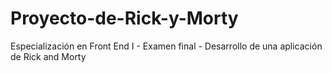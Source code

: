 # Proyecto-de-Rick-y-Morty
Especialización en Front End I - Examen final - Desarrollo de una aplicación de Rick and Morty
